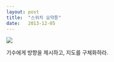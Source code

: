 ```yaml
---
layout: post
title:  "스위치 요약툰"
date:   2013-12-05
---
```


<img src="{{ site.url }}{{ site.baseurl }}/assets/img/tumblr_inline_mxapdvu7vt1qzc245.jpg" />

기수에게 방향을 제시하고, 지도를 구체화하라.
